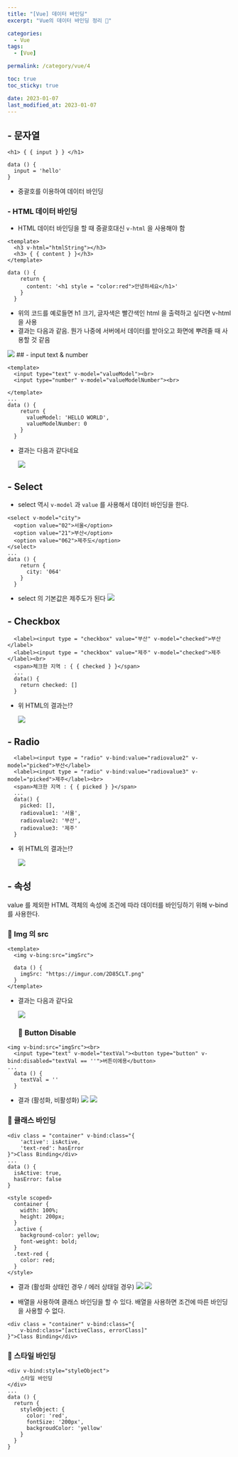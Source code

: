 ```yaml
---
title: "[Vue] 데이터 바인딩"
excerpt: "Vue의 데이터 바인딩 정리 🙂"

categories:
  - Vue
tags:
  - [Vue]

permalink: /category/vue/4

toc: true
toc_sticky: true

date: 2023-01-07
last_modified_at: 2023-01-07
---
```

## - 문자열
```
<h1> { { input } } </h1>

data () {
  input = 'hello'
}
```
- 중괄호를 이용하여 데이터 바인딩
### - HTML 데이터 바인딩
- HTML 데이터 바인딩을 할 때 중괄호대신 `v-html` 을 사용해야 함

```
<template>
  <h3 v-html="htmlString"></h3>
  <h3> { { content } }</h3>
</template>

data () {
    return {
      content: '<h1 style = "color:red">안녕하세요</h1>'
    }
  }
```

- 위의 코드를 예로들면 h1 크기, 글자색은 빨간색인 html 을 출력하고 싶다면 v-html 을 사용
- 결과는 다음과 같음. 뭔가 나중에 서버에서 데이터를 받아오고 화면에 뿌려줄 때 사용할 것 같음
<img src="https://imgur.com/IlebZ80.png">
## - input text & number

```
<template>
  <input type="text" v-model="valueModel"><br>
  <input type="number" v-model="valueModelNumber"><br>

</template>
...
data () {
    return {
      valueModel: 'HELLO WORLD',
      valueModelNumber: 0
    }
  }
```

- 결과는 다음과 같다네요


    <img src="https://imgur.com/3m9nLFf.png" text-align="center">

## - Select
- select 역시 `v-model` 과 `value` 를 사용해서 데이터 바인딩을 한다.

```
<select v-model="city">
  <option value="02">서울</option>
  <option value="21">부산</option>
  <option value="062">제주도</option>
</select>
...
data () {
    return {
      city: '064'
    }
  }
```

- select 의 기본값은 제주도가 된다
  <img src = "https://imgur.com/IWr3wOZ.png">

## - Checkbox
```<label><input type = "checkbox" value="서울" v-model="checked">서울</label>
  <label><input type = "checkbox" value="부산" v-model="checked">부산</label>
  <label><input type = "checkbox" value="제주" v-model="checked">제주</label><br>
  <span>체크한 지역 : { { checked } }</span>
  ...
  data() {
    return checked: []
  }
 ```

- 위 HTML의 결과는!?
  
  <img src="https://imgur.com/DHsmae4.png">

## - Radio
```<label><input type = "radio" v-bind:value="radiovalue1" v-model="picked">서울</label>
  <label><input type = "radio" v-bind:value="radiovalue2" v-model="picked">부산</label>
  <label><input type = "radio" v-bind:value="radiovalue3" v-model="picked">제주</label><br>
  <span>체크한 지역 : { { picked } }</span>
  ...
  data() {
    picked: [],
    radiovalue1: '서울',
    radiovalue2: '부산',
    radiovalue3: '제주'
  }
```

- 위 HTML의 결과는!?

  <img src = "https://imgur.com/TW4cwwi.png">

## - 속성
value 를 제외한 HTML 객체의 속성에 조건에 따라 데이터를 바인딩하기 위해 v-bind를 사용한다.

### 🌿 Img 의 src

```
<template>
  <img v-bing:src="imgSrc">

  data () {
    imgSrc: "https://imgur.com/2D85CLT.png"
  }
</template>
```
- 결과는 다음과 같다요
  
  <img src="https://imgur.com/gAMMGGQ.png">

  ### 🌿 Button Disable

```
<img v-bind:src="imgSrc"><br>
  <input type="text" v-model="textVal"><button type="button" v-bind:disabled="textVal == ''">버튼이에용</button>
...
  data () {
    textVal = ''
  }
```

- 결과 (활성화, 비활성화)
  <img src="https://imgur.com/8syEdzh.png">
  <img src="https://imgur.com/PRU9Xuv.png">


### 🌿 클래스 바인딩

```
<div class = "container" v-bind:class="{
    'active': isActive,
    'text-red': hasError
}">Class Binding</div>
...
data () {
  isActive: true,
  hasError: false
}

<style scoped>
  container {
    width: 100%;
    height: 200px;
  }
  .active {
    background-color: yellow;
    font-weight: bold;
  }
  .text-red {
    color: red;
  }
</style>
```
- 결과 (활성화 상태인 경우 / 에러 상태일 경우)
  <img src="https://imgur.com/jlE1rSD.png">
  <img src="https://imgur.com/RIkcZqX.png">

- 배열을 사용하여 클래스 바인딩을 할 수 있다. 배열을 사용하면 조건에 따른 바인딩을 사용할 수 없다.

```
<div class = "container" v-bind:class="{
    v-bind:class="[activeClass, errorClass]"
}">Class Binding</div>
```
### 🌿 스타일 바인딩
```
<div v-bind:style="styleObject">
    스타일 바인딩
</div>
...
data () {
  return {
    styleObject: {
      color: 'red',
      fontSize: '200px',
      backgroudColor: 'yellow'
    }
  }
}
```
